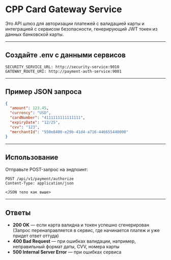 # CPP Card Gateway Service

Это API шлюз для авторизации платежей с валидацией карты и интеграцией с сервисом безопасности, генерирующий JWT токен
из данных банковской карты.

---

## Создайте .env с данными сервисов

```
SECURITY_SERVICE_URL: http://security-service:9010
GATEWAY_ROUTE_URI: http://payment-auth-service:9001
```

---

## Пример JSON запроса

```json
{
  "amount": 123.45,
  "currency": "USD",
  "cardNumber": "4111111111111111",
  "expiryDate": "12/25",
  "cvv": "123",
  "merchantId": "550e8400-e29b-41d4-a716-446655440000"
}
```

---

## Использование

Отправьте POST-запрос на эндпоинт:

```
POST /api/v1/payment/authorize
Content-Type: application/json

<JSON тело как выше>
```

---

## Ответы

- **200 OK** — если карта валидна и токен успешно сгенерирован (Запрос перенаправляется в сервис, где начинается платеж
  и уже придет ответ оттуда)
- **400 Bad Request** — при ошибках валидации, например, неправильный формат даты, CVV, номера карты
- **500 Internal Server Error** — при ошибках сервиса
